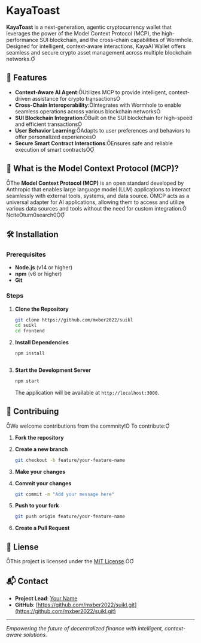# KayaToast

**KayaToast** is a next-generation, agentic cryptocurrency wallet that leverages the power of the Model Context Protocol (MCP), the high-performance SUI blockchain, and the cross-chain capabilities of Wormhole. Designed for intelligent, context-aware interactions, KayaAI Wallet offers seamless and secure crypto asset management across multiple blockchain networks.

## 🚀 Features

- **Context-Aware AI Agent**:Utilizes MCP to provide intelligent, context-driven assistance for crypto transactions
- **Cross-Chain Interoperability**:Integrates with Wormhole to enable seamless operations across various blockchain networks
- **SUI Blockchain Integration**:Built on the SUI blockchain for high-speed and efficient transactions
- **User Behavior Learning**:Adapts to user preferences and behaviors to offer personalized experiences
- **Secure Smart Contract Interactions**:Ensures safe and reliable execution of smart contracts

## 🧠 What is the Model Context Protocol (MCP)?
The **Model Context Protocol (MCP)** is an open standard developed by Anthropic that enables large language model (LLM) applications to interact seamlessly with external tools, systems, and data source. MCP acts as a universal adapter for AI applications, allowing them to access and utilize various data sources and tools without the need for custom integration. citeturn0search0


## 🛠️ Installation

### Prerequisites

- **Node.js** (v14 or higher)
- **npm** (v6 or higher)
- **Git**

### Steps

1. **Clone the Repository**

   ```bash
   git clone https://github.com/mxber2022/suikl
   cd suikl
   cd frontend
   ```

2. **Install Dependencies**

   ```bash
   npm install
   ```
   ```

3. **Start the Development Server**

   ```bash
   npm start
   ```

   The application will be available at `http://localhost:3000`.

## 🤝 Contribuing

We welcome contributions from the commnity! To contribute:

1. **Fork the repository**
2. **Create a new branch**

   ```bash
   git checkout -b feature/your-feature-name
   ```

3. **Make your changes**
4. **Commit your changes**

   ```bash
   git commit -m "Add your message here"
   ```

5. **Push to your fork**

   ```bash
   git push origin feature/your-feature-name
   ```

6. **Create a Pull Request**

## 📄 Liense

This project is licensed under the [MIT License](LIENSE).

## 📬 Contact

- **Project Lead**: [Your Name](mailto:mxber2022@gmail.com)
- **GitHub**: [https://github.com/mxber2022/suikl.git](https://github.com/mxber2022/suikl.git)

---

*Empowering the future of decentralized finance with intelligent, context-aware solutions.* 